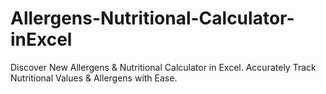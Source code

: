 # Allergens-Nutritional-Calculator-inExcel
Discover New Allergens &amp; Nutritional Calculator in Excel. Accurately Track Nutritional Values &amp; Allergens with Ease.
